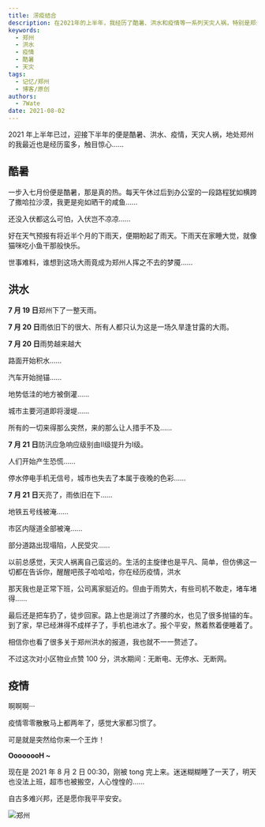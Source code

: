 ```yaml
---
title: 涝疫结合
description: 在2021年的上半年，我经历了酷暑、洪水和疫情等一系列天灾人祸，特别是郑州的洪水事件。
keywords:
  - 郑州
  - 洪水
  - 疫情
  - 酷暑
  - 天灾
tags:
  - 记忆/郑州
  - 博客/原创
authors:
  - 7Wate
date: 2021-08-02
---
```


2021 年上半年已过，迎接下半年的便是酷暑、洪水、疫情，天灾人祸，地处郑州的我最近也是经历蛮多，触目惊心……

## 酷暑

一步入七月份便是酷暑，那是真的热。每天午休过后到办公室的一段路程犹如横跨了撒哈拉沙漠，我更是宛如晒干的咸鱼……

还没入伏都这么可怕，入伏岂不凉凉……

好在天气预报有将近半个月的下雨天，便期盼起了雨天。下雨天在家睡大觉，就像猫咪吃小鱼干那般快乐。

世事难料，谁想到这场大雨竟成为郑州人挥之不去的梦魇……

## 洪水

**7 月 19 日**郑州下了一整天雨。

**7 月 20 日**雨依旧下的很大、所有人都只认为这是一场久旱逢甘露的大雨。

**7 月 20 日**雨势越来越大

路面开始积水……

汽车开始抛锚……

地势低洼的地方被倒灌……

城市主要河道即将漫堤……

所有的一切来得那么突然，来的那么让人措手不及……

**7 月 21 日**防汛应急响应级别由Ⅱ级提升为Ⅰ级。

人们开始产生恐慌……

停水停电手机无信号，城市也失去了本属于夜晚的色彩……

**7 月 21 日**天亮了，雨依旧在下……

地铁五号线被淹……

市区内隧道全部被淹……

部分道路出现塌陷，人民受灾……

以前总感觉，天灾人祸离自己蛮远的。生活的主旋律也是平凡、简单，但仿佛这一切都在告诉你，醒醒吧孩子哈哈哈，你在经历疫情，洪水

那天我也是正常下班，公司离家挺近的。但由于雨势大，有些司机不敢走，堵车堵得……

最后还是把车扔了，徒步回家。路上也是淌过了齐腰的水，也见了很多抛锚的车。到了家，早已经淋得不成样子了，手机也进水了。报个平安，熬着熬着便睡着了。

相信你也看了很多关于郑州洪水的报道，我也就不一一赘述了。

不过这次对小区物业点赞 100 分，洪水期间：无断电、无停水、无断网。

## 疫情

啊啊啊···

疫情零零散散马上都两年了，感觉大家都习惯了。

可是就是突然给你来一个王炸！

**OooooooH ~**

现在是 2021 年 8 月 2 日 00:30，刚被 tong 完上来。迷迷糊糊睡了一天了，明天也没法上班，超市也被搬空，人心惶惶的……

自古多难兴邦，还是愿你我平平安安。

![郑州](https://static.7wate.com/img/2021/08/01/b48cf48319139.jpg)
